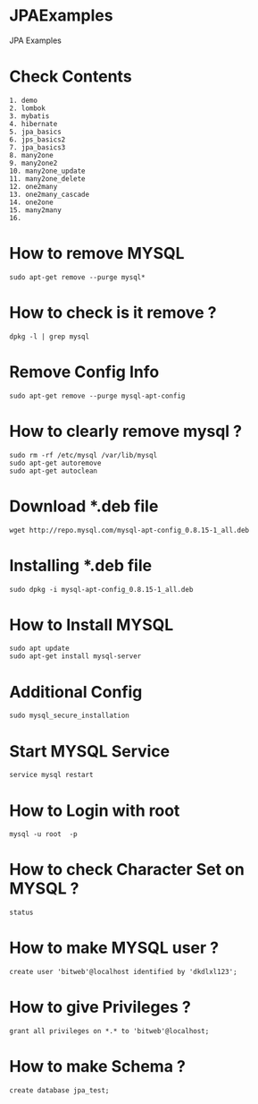 # JPAExamples
JPA Examples

# Check Contents  
```
1. demo
2. lombok
3. mybatis
4. hibernate
5. jpa_basics
6. jps_basics2
7. jpa_basics3
8. many2one
9. many2one2
10. many2one_update
11. many2one_delete
12. one2many
13. one2many_cascade
14. one2one
15. many2many
16. 
```

# How to remove MYSQL
```make
sudo apt-get remove --purge mysql*
```

# How to check is it remove ?  
```make
dpkg -l | grep mysql
```

# Remove Config Info
```make
sudo apt-get remove --purge mysql-apt-config
```

# How to clearly remove mysql ?  
```make
sudo rm -rf /etc/mysql /var/lib/mysql
sudo apt-get autoremove
sudo apt-get autoclean
```

# Download *.deb file  
```make
wget http://repo.mysql.com/mysql-apt-config_0.8.15-1_all.deb
```

# Installing *.deb file
```make
sudo dpkg -i mysql-apt-config_0.8.15-1_all.deb
```

# How to Install MYSQL  
```make
sudo apt update
sudo apt-get install mysql-server
```

# Additional Config  
```make
sudo mysql_secure_installation
```

# Start MYSQL Service
```make
service mysql restart
```

# How to Login with root
```make
mysql -u root  -p
```

# How to check Character Set on MYSQL ?
```make
status
```

# How to make MYSQL user ?
```make
create user 'bitweb'@localhost identified by 'dkdlxl123';
```

# How to give Privileges ?
```make
grant all privileges on *.* to 'bitweb'@localhost;
```

# How to make Schema ?
```make
create database jpa_test;
```

